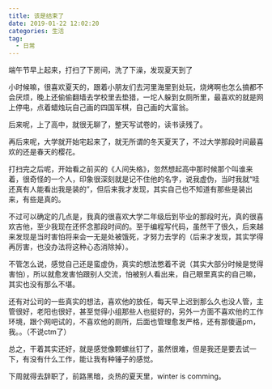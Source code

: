 ```yaml
---
title: 该是结束了
date: 2019-01-22 12:02:20
categories: 生活
tag:
  - 日常
---
```


端午节早上起来，打扫了下房间，洗了下澡，发现夏天到了

小时候嘛，很喜欢夏天的，跟着小朋友们去河里海里到处玩，烧烤啊也怎么搞都不会厌烦，晚上还偷偷翻墙去学校里去垫猎，一坨人躲到女厕所里，最喜欢的就是网上停电，点着蜡烛玩自己画的四国军棋，自己画的大富翁。

后来呢，上了高中，就很无聊了，整天写试卷的，读书读残了。

再后来呢，大学就开始宅起来了，就无所谓的冬天夏天了，不过大学那段时间最喜欢的还是春天的樱花。

打扫完之后呢，开始看之前买的《人间失格》，忽然想起高中那时候那个叫谁来着，很奇怪的一个人，印象很深刻就是记不住他的名字，说我虚伪，当时我就“哇 还真有人能看出我是装的”，但后来我才发现，其实自己也不知道有那些是装出来，有些是真的。

不过可以确定的几点是，我真的很喜欢大学二年级后到毕业的那段时光，真的很喜欢吉他，至少我现在还怀念那段时间的。至于编程写代码，虽然干了很久，后来越来发现是当时害怕将来会一无是处被饿死，才努力去学的（后来才发现，其实学得再厉害，也没办法将这种心态消除掉）。

不管怎么说，感觉自己还是蛮虚伪，真实的想法憋着不说（其实大部分时候是觉得害怕），所以就愈发害怕跟别人交流，怕被别人看出来，自己眼里真实的自己嘛，其实也没有那么不堪。

还有对公司的一些真实的想法，喜欢他的放任，每天早上迟到那么久也没人管，主管很好，老阳也很好，甚至觉得小组那些人也挺好的，另外一方面不喜欢他的工作环境，跟个网吧试的，不喜欢他的厕所，后面也管理愈发严格，还有那傻逼pm，我。。（不说ctm了）

总之，干着其实还好，就是感觉像颗螺丝钉了，虽然很难，但是我还是要去试一下，有没有什么工作，能让我有种锤子的感觉。

下周就得去辞职了，前路黑暗，炎热的夏天里，winter is comming。
